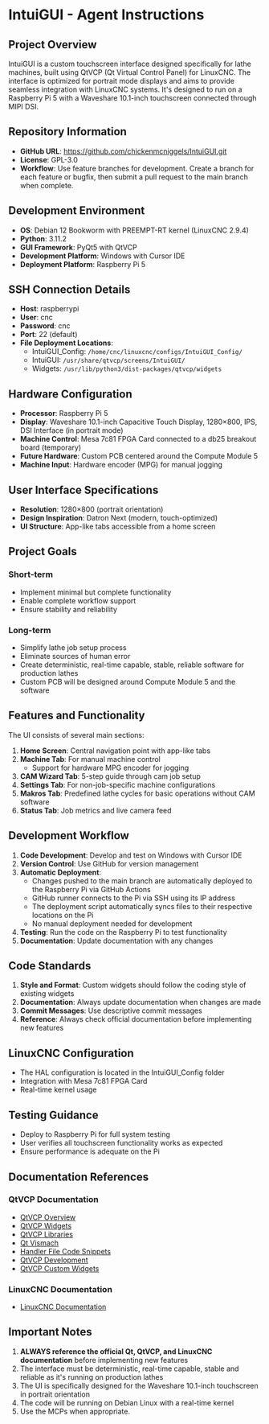 # IntuiGUI - Agent Instructions

## Project Overview
IntuiGUI is a custom touchscreen interface designed specifically for lathe machines, built using QtVCP (Qt Virtual Control Panel) for LinuxCNC. The interface is optimized for portrait mode displays and aims to provide seamless integration with LinuxCNC systems. It's designed to run on a Raspberry Pi 5 with a Waveshare 10.1-inch touchscreen connected through MIPI DSI.

## Repository Information
- **GitHub URL**: https://github.com/chickenmcniggels/IntuiGUI.git
- **License**: GPL-3.0
- **Workflow**: Use feature branches for development. Create a branch for each feature or bugfix, then submit a pull request to the main branch when complete.

## Development Environment
- **OS**: Debian 12 Bookworm with PREEMPT-RT kernel (LinuxCNC 2.9.4)
- **Python**: 3.11.2
- **GUI Framework**: PyQt5 with QtVCP
- **Development Platform**: Windows with Cursor IDE
- **Deployment Platform**: Raspberry Pi 5

## SSH Connection Details
- **Host**: raspberrypi
- **User**: cnc
- **Password**: cnc
- **Port**: 22 (default)
- **File Deployment Locations**:
  - IntuiGUI_Config: `/home/cnc/linuxcnc/configs/IntuiGUI_Config/`
  - IntuiGUI: `/usr/share/qtvcp/screens/IntuiGUI/`
  - Widgets: `/usr/lib/python3/dist-packages/qtvcp/widgets`

## Hardware Configuration
- **Processor**: Raspberry Pi 5
- **Display**: Waveshare 10.1-inch Capacitive Touch Display, 1280×800, IPS, DSI Interface (in portrait mode)
- **Machine Control**: Mesa 7c81 FPGA Card connected to a db25 breakout board (temporary)
- **Future Hardware**: Custom PCB centered around the Compute Module 5
- **Machine Input**: Hardware encoder (MPG) for manual jogging

## User Interface Specifications
- **Resolution**: 1280×800 (portrait orientation)
- **Design Inspiration**: Datron Next (modern, touch-optimized)
- **UI Structure**: App-like tabs accessible from a home screen

## Project Goals
### Short-term
- Implement minimal but complete functionality
- Enable complete workflow support
- Ensure stability and reliability

### Long-term
- Simplify lathe job setup process
- Eliminate sources of human error
- Create deterministic, real-time capable, stable, reliable software for production lathes
- Custom PCB will be designed around Compute Module 5 and the software

## Features and Functionality
The UI consists of several main sections:

1. **Home Screen**: Central navigation point with app-like tabs
2. **Machine Tab**: For manual machine control
   - Support for hardware MPG encoder for jogging
3. **CAM Wizard Tab**: 5-step guide through cam job setup
4. **Settings Tab**: For non-job-specific machine configurations
5. **Makros Tab**: Predefined lathe cycles for basic operations without CAM software
6. **Status Tab**: Job metrics and live camera feed

## Development Workflow
1. **Code Development**: Develop and test on Windows with Cursor IDE
2. **Version Control**: Use GitHub for version management
3. **Automatic Deployment**: 
   - Changes pushed to the main branch are automatically deployed to the Raspberry Pi via GitHub Actions
   - GitHub runner connects to the Pi via SSH using its IP address
   - The deployment script automatically syncs files to their respective locations on the Pi
   - No manual deployment needed for development
4. **Testing**: Run the code on the Raspberry Pi to test functionality
5. **Documentation**: Update documentation with any changes

## Code Standards
1. **Style and Format**: Custom widgets should follow the coding style of existing widgets
2. **Documentation**: Always update documentation when changes are made
3. **Commit Messages**: Use descriptive commit messages
4. **Reference**: Always check official documentation before implementing new features

## LinuxCNC Configuration
- The HAL configuration is located in the IntuiGUI_Config folder
- Integration with Mesa 7c81 FPGA Card
- Real-time kernel usage

## Testing Guidance
- Deploy to Raspberry Pi for full system testing
- User verifies all touchscreen functionality works as expected
- Ensure performance is adequate on the Pi

## Documentation References
### QtVCP Documentation
- [QtVCP Overview](https://linuxcnc.org/docs/devel/html/gui/qtvcp.html)
- [QtVCP Widgets](https://linuxcnc.org/docs/devel/html/gui/qtvcp-widgets.html)
- [QtVCP Libraries](https://linuxcnc.org/docs/devel/html/gui/qtvcp-libraries.html)
- [Qt Vismach](https://linuxcnc.org/docs/devel/html/gui/qtvcp-vismach.html)
- [Handler File Code Snippets](https://linuxcnc.org/docs/devel/html/gui/qtvcp-code-snippets.html)
- [QtVCP Development](https://linuxcnc.org/docs/devel/html/gui/qtvcp-development.html)
- [QtVCP Custom Widgets](https://linuxcnc.org/docs/devel/html/gui/qtvcp-custom-widgets.html)

### LinuxCNC Documentation
- [LinuxCNC Documentation](https://linuxcnc.org/docs/stable/html/)

## Important Notes
1. **ALWAYS reference the official Qt, QtVCP, and LinuxCNC documentation** before implementing new features
2. The interface must be deterministic, real-time capable, stable and reliable as it's running on production lathes
3. The UI is specifically designed for the Waveshare 10.1-inch touchscreen in portrait orientation
4. The code will be running on Debian Linux with a real-time kernel 
5. Use the MCPs when appropriate.